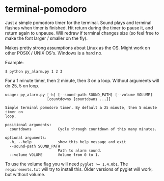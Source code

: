 # terminal-pomodoro

Just a simple pomodoro timer for the terminal. Sound plays and terminal flashes
when timer is finished. Hit return during the timer to pause it, and return
again to unpause. Will redraw if terminal changes size (so feel free to make the
font larger / smaller on the fly).

Makes pretty strong assumptions about Linux as the OS. Might work on other POSIX / UNIX OS's.
Windows is a hard no.

Example:

```$ python py_alarm.py 1 2 3```

For a 1 minute timer, then 2 minute, then 3 on a loop. Without arguments will do 25, 5 on loop.

```
usage: py_alarm.py [-h] [--sound-path SOUND_PATH] [--volume VOLUME]
                   [countdowns [countdowns ...]]

Simple terminal pomodoro timer. By default a 25 minute, then 5 minute timer on
loop.

positional arguments:
  countdowns            Cycle through countdown of this many minutes.

optional arguments:
  -h, --help            show this help message and exit
  --sound-path SOUND_PATH
                        Path to alarm sound.
  --volume VOLUME       Volume from 0 to 1.
```

To use the volume flag you will need `pyglet >= 1.4.0b1`. The `requirements.txt`
will try to install this. Older versions of pyglet will work, but without
volume.
